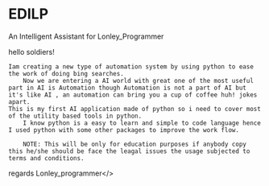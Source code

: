 # EDILP
An Intelligent Assistant for Lonley_Programmer

hello soldiers!

    Iam creating a new type of automation system by using python to ease the work of doing bing searches.
		Now we are entering a AI world with great one of the most useful part in AI is Automation though Automation is not a part of AI but it's like AI , an automation can bring you a cup of coffee huh! jokes apart.
    This is my first AI application made of python so i need to cover most of the utility based tools in python.
		I know python is a easy to learn and simple to code language hence I used python with some other packages to improve the work flow.
    
		NOTE: This will be only for education purposes if anybody copy this he/she should be face the leagal issues the usage subjected to terms and conditions.

regards Lonley_programmer</>

 
